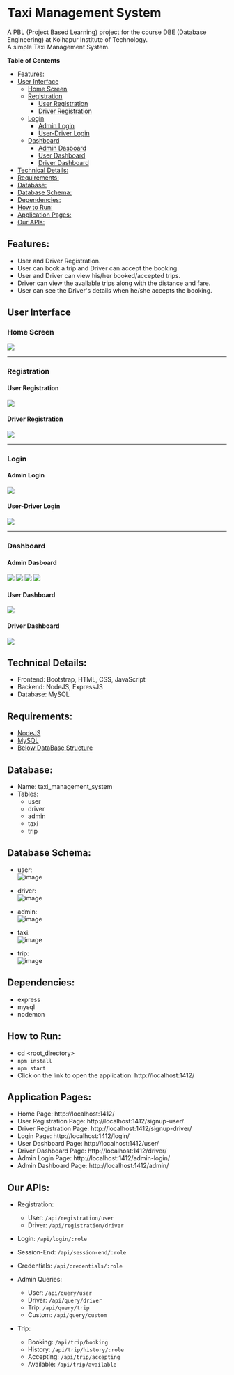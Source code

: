 <h1> Taxi Management System </h1>

A PBL (Project Based Learning) project for the course DBE (Database Engineering) at Kolhapur Institute of Technology.  
A simple Taxi Management System.

<!-- START doctoc generated TOC please keep comment here to allow auto update -->
<!-- DON'T EDIT THIS SECTION, INSTEAD RE-RUN doctoc TO UPDATE -->
**Table of Contents**

- [Features:](#features)
- [User Interface](#user-interface)
  - [Home Screen](#home-screen)
  - [Registration](#registration)
    - [User Registration](#user-registration)
    - [Driver Registration](#driver-registration)
  - [Login](#login)
    - [Admin Login](#admin-login)
    - [User-Driver Login](#user-driver-login)
  - [Dashboard](#dashboard)
    - [Admin Dasboard](#admin-dasboard)
    - [User Dashboard](#user-dashboard)
    - [Driver Dashboard](#driver-dashboard)
- [Technical Details:](#technical-details)
- [Requirements:](#requirements)
- [Database:](#database)
- [Database Schema:](#database-schema)
- [Dependencies:](#dependencies)
- [How to Run:](#how-to-run)
- [Application Pages:](#application-pages)
- [Our APIs:](#our-apis)

<!-- END doctoc generated TOC please keep comment here to allow auto update -->


## Features:

- User and Driver Registration.
- User can book a trip and Driver can accept the booking.
- User and Driver can view his/her booked/accepted trips.
- Driver can view the available trips along with the distance and fare.
- User can see the Driver's details when he/she accepts the booking.

## User Interface

### Home Screen
<img height="auto" src="./Documentation\UI\Home.jpg" />

<hr>

### Registration

#### User Registration 
<img  src="./Documentation\UI\registration-user.jpg"/>

#### Driver Registration 
<img  src="./Documentation\UI\registration-driverLicenceInfo.jpg"/>

<hr>

### Login

#### Admin Login
<img  src="./Documentation\UI\login-admin.jpg"/>

#### User-Driver Login 
<img  src="./Documentation\UI\login-userDriver.jpg"/>

<hr>

### Dashboard

#### Admin Dasboard
<img  src="./Documentation\UI\admin1.jpg"/>
<img  src="./Documentation\UI\Admin2.jpg"/>
<img  src="./Documentation\UI\Admin3.jpg"/>
<img  src="./Documentation\UI\Admin4.jpg"/>

#### User Dashboard 
<img  src="./Documentation\UI\dashboard-user.jpg"/>

#### Driver Dashboard 
<img  src="./Documentation\UI\dashboard-driver.jpg"/>

## Technical Details:

- Frontend: Bootstrap, HTML, CSS, JavaScript
- Backend: NodeJS, ExpressJS
- Database: MySQL

## Requirements:

- [NodeJS](https://nodejs.org/en/)
- [MySQL](https://www.mysql.com/)
- [Below DataBase Structure](#database "Database & Database Structure")

## Database:

- Name: taxi_management_system
- Tables:
  - user
  - driver
  - admin
  - taxi
  - trip

## Database Schema:

- user:  
![image](https://user-images.githubusercontent.com/66154908/144718389-f33644cc-db92-4d83-a423-b0d74cbdbaa1.png)

- driver:  
![image](https://user-images.githubusercontent.com/66154908/144718410-7401f1c3-b3fe-479d-9226-2d8a9b7a2e53.png)

- admin:  
![image](https://user-images.githubusercontent.com/66154908/144718433-06abc683-b65e-48e0-836f-f31179d2c751.png)

- taxi:  
![image](https://user-images.githubusercontent.com/66154908/144718471-236f7daa-728e-499c-b0ec-fcaf733f969d.png)

- trip:  
![image](https://user-images.githubusercontent.com/66154908/144718450-6b083140-6987-4ae8-9ad5-c32c16ca65c9.png)

## Dependencies:

- express
- mysql
- nodemon

## How to Run:

- cd <root_directory>
- `npm install`
- `npm start`
- Click on the link to open the application: http://localhost:1412/

## Application Pages:

- Home Page: http://localhost:1412/
- User Registration Page: http://localhost:1412/signup-user/
- Driver Registration Page: http://localhost:1412/signup-driver/
- Login Page: http://localhost:1412/login/
- User Dashboard Page: http://localhost:1412/user/
- Driver Dashboard Page: http://localhost:1412/driver/
- Admin Login Page: http://localhost:1412/admin-login/
- Admin Dashboard Page: http://localhost:1412/admin/

## Our APIs:

- Registration:
  - User: `/api/registration/user`
  - Driver: `/api/registration/driver`

- Login: `/api/login/:role`

- Session-End: `/api/session-end/:role`

- Credentials: `/api/credentials/:role`

- Admin Queries:
  - User: `/api/query/user`
  - Driver: `/api/query/driver`
  - Trip: `/api/query/trip`
  - Custom: `/api/query/custom`

- Trip:
  - Booking: `/api/trip/booking`
  - History: `/api/trip/history/:role`
  - Accepting: `/api/trip/accepting`
  - Available: `/api/trip/available`

